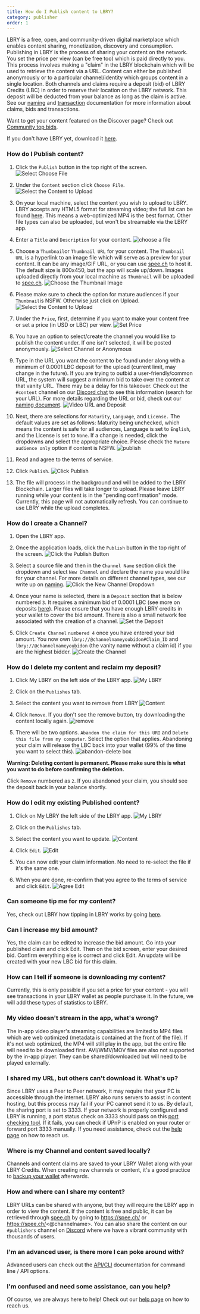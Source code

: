 ```yaml
---
title: How do I Publish content to LBRY?
category: publisher
order: 1
---
```


LBRY is a free, open, and community-driven digital marketplace which enables content sharing, monetization, discovery and consumption. Publishing in LBRY is the process of sharing your content on the network. You set the price per view (can be free too) which is paid directly to you. This process involves making a "claim" in the LBRY blockchain which will be used to retrieve the content via a URL. Content can either be published anonymously or to a particular channel/identity which groups content in a single location. Both channels and claims require a deposit (bid) of LBRY Credits (LBC) in order to reserve their location on the LBRY network. This deposit will be deducted from your balance as long as the claim is active. See our [naming](https://lbry.io/faq/naming) and [transaction](https://lbry.io/faq/transaction-types) documentation for more information about claims, bids and transactions. 

Want to get your content featured on the Discover page? Check out [Community top bids](https://lbry.io/faq/community-top-bid).

If you don't have LBRY yet, download it [here](https://lbry.io/get).

### How do I Publish content? 

1. Click the `Publish` button in the top right of the screen.
![Select Choose File](https://spee.ch/0/1-click-publish.jpeg)

2. Under the `Content` section click `Choose File`.
![Select the Content to Upload](https://spee.ch/5/choose-file-and-others.jpeg)

3. On your local machine, select the content you wish to upload to LBRY.  LBRY accepts any HTML5 format for streaming video; the full list can be found [here](https://developer.mozilla.org/en-US/docs/Web/HTML/Supported_media_formats). This means a web-optimized MP4 is the best format. Other file types can also be uploaded, but won't be streamable via the LBRY app.

4. Enter a `Title` and `Description` for your content.
![choose a file](https://spee.ch/2/311-choose-file-and-others.jpeg)

5. Choose a `Thumbnail`or `Thumbnail URL` for your content. The `Thumbnail URL` is a hyperlink to an image file which will serve as a preview for your content. It can be any image/GIF URL, or you can use [spee.ch](https://www.spee.ch) to host it. The default size is 800x450, but the app will scale up/down. Images uploaded directly from your local machine as `Thumbnail` will be uploaded to [spee.ch](https://www.spee.ch).
![Choose the Thumbnail Image](https://spee.ch/6/5thumbnail.jpeg)

6. Please make sure to check the option for mature audiences if your `Thumbnail`is NSFW. Otherwise just click on Upload.
![Select the Content to Upload](https://spee.ch/6/4-thumbnail44.jpeg)

7. Under the `Price`, first, determine if you want to make your content free or set a price (in USD or LBC) per view.
![Set Price](https://spee.ch/4/5-choose-a-price2.png)

8. You have an option to select/create the channel you would like to publish the content under. If one isn't selected, it will be posted anonymously.
![Select Channel or Anonymous](https://spee.ch/4/channel22.png)

9. Type in the URL you want the content to be found under along with a minimum of 0.0001 LBC deposit for the upload (current limit, may change in the future). If you are trying to outbid a user-friendly/common URL, the system will suggest a minimum bid to take over the content at that vanity URL. There may be a delay for this takeover. Check out the `#content` channel on our [Discord chat](https://chat.lbry.io) to see this information (search for your URL). For more details regarding the URL or bid, check out our [naming document](https://lbry.io/faq/naming).
![Video URL and Deposit](https://spee.ch/e/8content-urlf.jpeg)

10. Next, there are selections for `Maturity`, `Language`,  and `License.` The default values are set as follows: Maturity being unchecked, which means the content is safe for all audiences, Language is set to `English`, and the License is set to `None`.  If a change is needed, click the dropdowns and select the appropriate choice. Please check the `Mature audience only` option if content is NSFW.
![publish](https://spee.ch/c/7-license-2-and-publish.jpeg)

11. Read and agree to the terms of service.

12. Click `Publish`.
![Click Publish](https://spee.ch/2/publish.jpeg)

13. The file will process in the background and will be added to the LBRY Blockchain. Larger files will take longer to upload. Please leave LBRY running while your content is in the "pending confirmation" mode. Currently, this page will not automatically refresh. You can continue to use LBRY while the upload completes.



### How do I create a Channel?

1. Open the LBRY app.

2. Once the application loads, click the `Publish` button in the top right of the screen.
![Click the Publish Button](https://spee.ch/0/1-click-publish.jpeg)

3. Select a source file and then in the `Channel Name` section click the dropdown and select `New Channel` and declare the name you would like for your channel. For more details on different channel types, see our write up on [naming](https://lbry.io/faq/naming).
![Click the New Channel Dropdown](https://spee.ch/a/create-channel.jpeg)

4. Once your name is selected, there is a `Deposit` section that is below numbered `3`. It requires a minimum bid of 0.0001 LBC (see more on deposits [here](https://lbry.io/faq/naming)). Please ensure that you have enough LBRY credits in your wallet to cover the bid amount.  There is also a small network fee associated with the creation of a channel. 
![Set the Deposit](https://spee.ch/a/create-channel.jpeg)

5. Click `Create Channel` `numbered 4` once you have entered your bid amount. You now own `lbry://@channelnameyoubidon#Claim_ID` and `lbry://@channelnameyoubidon` (the vanity name without a claim id) if you are the highest bidder.
![Create the Channel](https://spee.ch/a/create-channel.jpeg)

### How do I delete my content and reclaim my deposit? 

1. Click My LBRY on the left side of the LBRY app. 
![My LBRY](https://spee.ch/7/Mylbry.jpeg)

2. Click on the `Publishes` tab.

3. Select the content you want to remove from LBRY 
![Content](https://spee.ch/c/contents.jpeg)

4. Click `Remove`. If you don't see the remove button, try downloading the content locally again. 
![remove](https://spee.ch/4/delete.jpeg)

5. There will be two options. `Abandon the claim for this URI` and `Delete this file from my computer`. Select the option that applies.  Abandoning your claim will release the LBC back into your wallet (99% of the time you want to select this). 
![abandon-delete box](https://spee.ch/1/abandon1.jpeg)

**Warning: Deleting content is permanent. Please make sure this is what you want to do before confirming the deletion.**

Click `Remove` numbered as `2`. If you abandoned your claim, you should see the deposit back in your balance shortly. 

### How do I edit my existing Published content? 
1. Click on My LBRY the left side of the LBRY app.
![My LBRY](https://spee.ch/7/Mylbry.jpeg)

2. Click on the `Publishes` tab.

3. Select the content you want to update.
![Content](https://spee.ch/c/contents.jpeg)

4. Click `Edit`.
![Edit](https://spee.ch/c/edit.jpeg)

5. You can now edit your claim information. No need to re-select the file if it's the same one. 

6. When you are done, re-confirm that you agree to the terms of service and click `Edit`.
![Agree Edit](https://spee.ch/b/agree.jpeg)

### Can someone tip me for my content? 
Yes, check out LBRY how tipping in LBRY works by going [here](https://lbry.io/faq/tipping). 

### Can I increase my bid amount?
Yes, the claim can be edited to increase the bid amount.  Go into your published claim and click Edit. Then on the bid screen, enter your desired bid. Confirm everything else is correct and click Edit. An update will be created with your new LBC bid for this claim. 

### How can I tell if someone is downloading my content?

Currently, this is only possible if you set a price for your content - you will see transactions in your LBRY wallet as people purchase it. In the future, we will add these types of statistics to LBRY. 

### My video doesn't stream in the app, what's wrong?

The in-app video player's streaming capabilities are limited to MP4 files which are web optimized (metadata is contained at the front of the file). If it's not web optimized, the MP4 will still play in the app, but the entire file will need to be downloaded first. AVI/WMV/MOV files are also not supported by the in-app player. They can be shared/downloaded but will need to be played externally. 

### I shared my URL, but others can't download it. What's up? 

Since LBRY uses a Peer to Peer network, it may require that your PC is accessible through the internet. LBRY also runs servers to assist in content hosting, but this process may fail if your PC cannot send it to us. By default, the sharing port is set to 3333. If your network is properly configured and LBRY is running, a port status check on 3333 should pass on this [port checking tool](http://www.canyouseeme.org). If it fails, you can check if UPnP is enabled on your router or forward port 3333 manually. If you need assistance, check out the [help page](https://lbry.io/faq/how-to-report-bugs) on how to reach us.

### Where is my Channel and content saved locally?

Channels and content claims are saved to your LBRY Wallet along with your LBRY Credits. When creating new channels or content, it's a good practice to [backup your wallet](https://lbry.io/faq/how-to-backup-wallet) afterwards. 

### How and where can I share my content?

LBRY URLs can be shared with anyone, but they will require the LBRY app in order to view the content. If the content is free and public, it can be retrieved through [spee.ch](https://www.spee.ch) by going to https://spee.ch/<claimname> or https://spee.ch/<@channelname>. You can also share the content on our `#publishers` channel on [Discord](https://chat.lbry.io) where we have a vibrant community with thousands of users. 

### I'm an advanced user, is there more I can poke around with? 

Advanced users can check out the [API/CLI](https://lbryio.github.io/lbry/) documentation for command line / API options. 

### I'm confused and need some assistance, can you help?

Of course, we are always here to help! Check out our [help page](https://lbry.io/faq/how-to-report-bugs) on how to reach us. 
